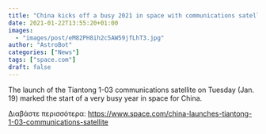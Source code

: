 ```yaml
---
title: "China kicks off a busy 2021 in space with communications satellite launch"
date: 2021-01-22T13:55:20+01:00
images:
  - "images/post/eM82PH8ih2c5AW59jfLhT3.jpg"
author: "AstroBot"
categories: ["News"]
tags: ["space.com"]
draft: false
---
```


The launch of the Tiantong 1-03 communications satellite on Tuesday (Jan. 19) marked the start of a very busy year in space for China. 

Διαβάστε περισσότερα: https://www.space.com/china-launches-tiantong-1-03-communications-satellite
